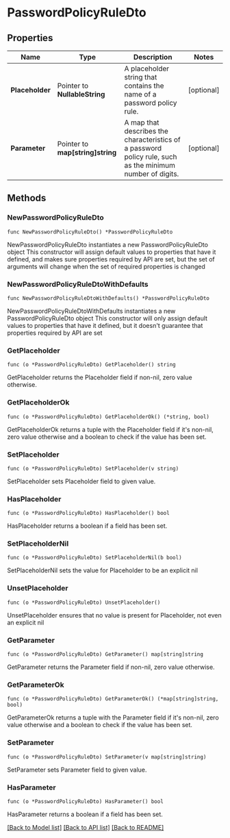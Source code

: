 # PasswordPolicyRuleDto

## Properties

Name | Type | Description | Notes
------------ | ------------- | ------------- | -------------
**Placeholder** | Pointer to **NullableString** | A placeholder string that contains the name of a password policy rule. | [optional] 
**Parameter** | Pointer to **map[string]string** | A map that describes the characteristics of a password policy rule, such as the minimum number of digits. | [optional] 

## Methods

### NewPasswordPolicyRuleDto

`func NewPasswordPolicyRuleDto() *PasswordPolicyRuleDto`

NewPasswordPolicyRuleDto instantiates a new PasswordPolicyRuleDto object
This constructor will assign default values to properties that have it defined,
and makes sure properties required by API are set, but the set of arguments
will change when the set of required properties is changed

### NewPasswordPolicyRuleDtoWithDefaults

`func NewPasswordPolicyRuleDtoWithDefaults() *PasswordPolicyRuleDto`

NewPasswordPolicyRuleDtoWithDefaults instantiates a new PasswordPolicyRuleDto object
This constructor will only assign default values to properties that have it defined,
but it doesn't guarantee that properties required by API are set

### GetPlaceholder

`func (o *PasswordPolicyRuleDto) GetPlaceholder() string`

GetPlaceholder returns the Placeholder field if non-nil, zero value otherwise.

### GetPlaceholderOk

`func (o *PasswordPolicyRuleDto) GetPlaceholderOk() (*string, bool)`

GetPlaceholderOk returns a tuple with the Placeholder field if it's non-nil, zero value otherwise
and a boolean to check if the value has been set.

### SetPlaceholder

`func (o *PasswordPolicyRuleDto) SetPlaceholder(v string)`

SetPlaceholder sets Placeholder field to given value.

### HasPlaceholder

`func (o *PasswordPolicyRuleDto) HasPlaceholder() bool`

HasPlaceholder returns a boolean if a field has been set.

### SetPlaceholderNil

`func (o *PasswordPolicyRuleDto) SetPlaceholderNil(b bool)`

 SetPlaceholderNil sets the value for Placeholder to be an explicit nil

### UnsetPlaceholder
`func (o *PasswordPolicyRuleDto) UnsetPlaceholder()`

UnsetPlaceholder ensures that no value is present for Placeholder, not even an explicit nil
### GetParameter

`func (o *PasswordPolicyRuleDto) GetParameter() map[string]string`

GetParameter returns the Parameter field if non-nil, zero value otherwise.

### GetParameterOk

`func (o *PasswordPolicyRuleDto) GetParameterOk() (*map[string]string, bool)`

GetParameterOk returns a tuple with the Parameter field if it's non-nil, zero value otherwise
and a boolean to check if the value has been set.

### SetParameter

`func (o *PasswordPolicyRuleDto) SetParameter(v map[string]string)`

SetParameter sets Parameter field to given value.

### HasParameter

`func (o *PasswordPolicyRuleDto) HasParameter() bool`

HasParameter returns a boolean if a field has been set.


[[Back to Model list]](../README.md#documentation-for-models) [[Back to API list]](../README.md#documentation-for-api-endpoints) [[Back to README]](../README.md)


